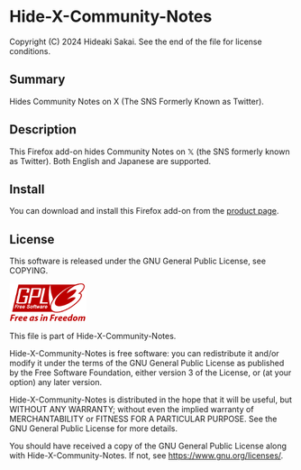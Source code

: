 # Hide-X-Community-Notes

Copyright (C) 2024 Hideaki Sakai.
See the end of the file for license conditions.

## Summary
Hides Community Notes on X (The SNS Formerly Known as Twitter).

## Description
This Firefox add-on hides Community Notes on 𝕏 (the SNS formerly known as Twitter). Both English and Japanese are supported.

## Install
You can download and install this Firefox add-on from the [product page](https://addons.mozilla.org/en-US/firefox/addon/hide-x-community-notes/).

## License
This software is released under the GNU General Public License, see COPYING.

![GNU General Public License](images/gplv3-with-text-136x68.png)

This file is part of Hide-X-Community-Notes.

Hide-X-Community-Notes is free software: you can redistribute it and/or modify
it under the terms of the GNU General Public License as published by
the Free Software Foundation, either version 3 of the License, or
(at your option) any later version.

Hide-X-Community-Notes is distributed in the hope that it will be useful,
but WITHOUT ANY WARRANTY; without even the implied warranty of
MERCHANTABILITY or FITNESS FOR A PARTICULAR PURPOSE.  See the
GNU General Public License for more details.

You should have received a copy of the GNU General Public License
along with Hide-X-Community-Notes.  If not, see <https://www.gnu.org/licenses/>.
